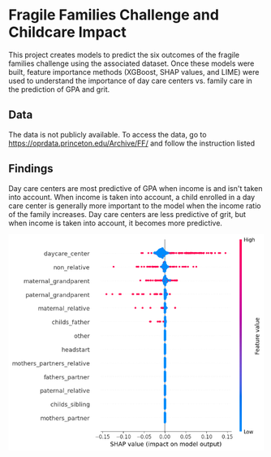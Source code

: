 # Fragile Families Challenge and Childcare Impact

This project creates models to predict the six outcomes of the fragile families challenge using the associated dataset. Once these models were built, feature importance methods (XGBoost, SHAP values, and LIME) were used to understand the importance of day care centers vs. family care in the prediction of GPA and grit.

## Data
The data is not publicly available. To access the data, go to https://oprdata.princeton.edu/Archive/FF/ and follow the instruction listed

## Findings
Day care centers are most predictive of GPA when income is and isn't taken into account. When income is taken into account, a child enrolled in a day care center is generally more important to the model when the income ratio of the family increases. Day care centers are less predictive of grit, but when income is taken into account, it becomes more predictive. 

![alt text](gpa_shap.png)
